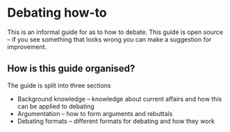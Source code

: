 # Debating how-to
This is an informal guide for as to how to debate. 
This guide is open source – if you see something that looks wrong you can make a suggestion for improvement. 
## How is this guide organised?
The guide is split into three sections
* Background knowledge – knowledge about current affairs and how this can be applied to debating
* Argumentation – how to form arguments and rebuttals
* Debating formats – different formats for debating and how they work
